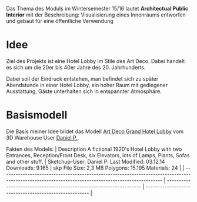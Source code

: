 Das Thema des Moduls im Wintersemester 15/16 lautet **Architectual Public Interior** mit der Beschreibung: Visualisierung eines Innenraums entworfen und gebaut für eine öffentliche Verwendung

# Idee

Ziel des Projekts ist eine Hotel Lobby im Stile des Art Deco. Dabei handelt es sich um die 20er bis 40er Jahre des 20. Jahrhunderts.

Dabei soll der Eindruck entstehen, man befindet sich zu später Abendstunde in einer Hotel Lobby, ein hoher Raum mit gediegener Ausstattung, Gäste unterhalten sich in entspannter Atmosphäre. 

# Basismodell

Die Basis meiner Idee bildet das Modell [Art Deco Grand Hotel Lobby](https://3dwarehouse.sketchup.com/model.html?id=f45c590be18ab64ee9823b596dfb97bd) vom 3D Warehouse User [Daniel P.](https://3dwarehouse.sketchup.com/user.html?id=0887919776644319867265456).

Fakten des Models:
| Description
A fictional 1920's Hotel Lobby with two Entrances, Reception/Front Desk, six Elevators, lots of Lamps, Plants, Sofas and other stuff.  | Sketchup-User: Daniel P.
Last Modified: 03.12.14
Downloads: 9.165   | skp File Size: 2,3 MB
Polygons: 15.195
Materials: 24   |
| -------------------------------------------------------------------------------------------------------------------------------------------------- | ------------------------------------------------------------------- | ------------------------------------------------------ |

